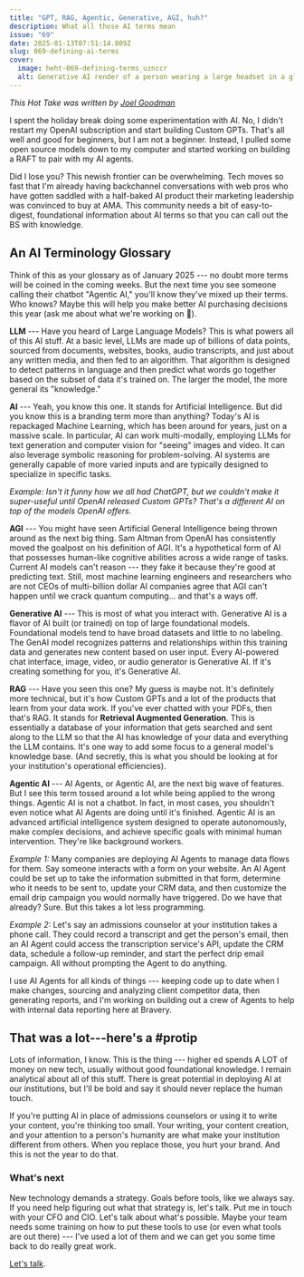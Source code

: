 ```yaml
---
title: "GPT, RAG, Agentic, Generative, AGI, huh?"
description: What all those AI terms mean
issue: "69"
date: 2025-01-13T07:51:14.809Z
slug: 069-defining-ai-terms
cover:
  image: heht-069-defining-terms_uznccr
  alt: Generative AI render of a person wearing a large headset in a glowing room. The headset is showing them hundreds of undecipherable text characters.
---
```


_This Hot Take was written by [Joel Goodman](https://linkedin.com/in/joelgoodman/)_

I spent the holiday break doing some experimentation with AI. No, I didn't restart my OpenAI subscription and start building Custom GPTs. That's all well and good for beginners, but I am not a beginner. Instead, I pulled some open source models down to my computer and started working on building a RAFT to pair with my AI agents.

Did I lose you? This newish frontier can be overwhelming. Tech moves so fast that I'm already having backchannel conversations with web pros who have gotten saddled with a half-baked AI product their marketing leadership was convinced to buy at AMA. This community needs a bit of easy-to-digest, foundational information about AI terms so that you can call out the BS with knowledge.

## An AI Terminology Glossary

Think of this as your glossary as of January 2025 --- no doubt more terms will be coined in the coming weeks. But the next time you see someone calling their chatbot "Agentic AI," you'll know they've mixed up their terms. Who knows? Maybe this will help you make better AI purchasing decisions this year (ask me about what we're working on 👀).

****LLM**** --- Have you heard of Large Language Models? This is what powers all of this AI stuff. At a basic level, LLMs are made up of billions of data points, sourced from documents, websites, books, audio transcripts, and just about any written media, and then fed to an algorithm. That algorithm is designed to detect patterns in language and then predict what words go together based on the subset of data it's trained on. The larger the model, the more general its "knowledge."

**AI** --- Yeah, you know this one. It stands for Artificial Intelligence. But did you know this is a branding term more than anything? Today's AI is repackaged Machine Learning, which has been around for years, just on a massive scale. In particular, AI can work multi-modally, employing LLMs for text generation and computer vision for "seeing" images and video. It can also leverage symbolic reasoning for problem-solving. AI systems are generally capable of more varied inputs and are typically designed to specialize in specific tasks.

_Example: Isn't it funny how we all had ChatGPT, but we couldn't make it super-useful until OpenAI released Custom GPTs? That's a different AI on top of the models OpenAI offers._

**AGI** --- You might have seen Artificial General Intelligence being thrown around as the next big thing. Sam Altman from OpenAI has consistently moved the goalpost on his definition of AGI. It's a hypothetical form of AI that possesses human-like cognitive abilities across a wide range of tasks. Current AI models can't reason --- they fake it because they're good at predicting text. Still, most machine learning engineers and researchers who are not CEOs of multi-billion dollar AI companies agree that AGI can't happen until we crack quantum computing... and that's a ways off.

**Generative AI** --- This is most of what you interact with. Generative AI is a flavor of AI built (or trained) on top of large foundational models. Foundational models tend to have broad datasets and little to no labeling. The GenAI model recognizes patterns and relationships within this training data and generates new content based on user input. Every AI-powered chat interface, image, video, or audio generator is Generative AI. If it's creating something for you, it's Generative AI.

**RAG** --- Have you seen this one? My guess is maybe not. It's definitely more technical, but it's how Custom GPTs and a lot of the products that learn from your data work. If you've ever chatted with your PDFs, then that's RAG. It stands for **Retrieval Augmented Generation**. This is essentially a database of your information that gets searched and sent along to the LLM so that the AI has knowledge of your data and everything the LLM contains. It's one way to add some focus to a general model's knowledge base. (And secretly, this is what you should be looking at for your institution's operational efficiencies).

**Agentic AI** --- AI Agents, or Agentic AI, are the next big wave of features. But I see this term tossed around a lot while being applied to the wrong things. Agentic AI is not a chatbot. In fact, in most cases, you shouldn't even notice what AI Agents are doing until it's finished. Agentic AI is an advanced artificial intelligence system designed to operate autonomously, make complex decisions, and achieve specific goals with minimal human intervention. They're like background workers.

_Example 1:_ Many companies are deploying AI Agents to manage data flows for them. Say someone interacts with a form on your website. An AI Agent could be set up to take the information submitted in that form, determine who it needs to be sent to, update your CRM data, and then customize the email drip campaign you would normally have triggered. Do we have that already? Sure. But this takes a lot less programming.

_Example 2:_ Let's say an admissions counselor at your institution takes a phone call. They could record a transcript and get the person's email, then an AI Agent could access the transcription service's API, update the CRM data, schedule a follow-up reminder, and start the perfect drip email campaign. All without prompting the Agent to do anything.

I use AI Agents for all kinds of things --- keeping code up to date when I make changes, sourcing and analyzing client competitor data, then generating reports, and I'm working on building out a crew of Agents to help with internal data reporting here at Bravery.

## That was a lot---here's a #protip

Lots of information, I know. This is the thing --- higher ed spends A LOT of money on new tech, usually without good foundational knowledge. I remain analytical about all of this stuff. There is great potential in deploying AI at our institutions, but I'll be bold and say it should never replace the human touch.

If you're putting AI in place of admissions counselors or using it to write your content, you're thinking too small. Your writing, your content creation, and your attention to a person's humanity are what make your institution different from others. When you replace those, you hurt your brand. And this is not the year to do that.

### What's next

New technology demands a strategy. Goals before tools, like we always say. If you need help figuring out what that strategy is, let's talk. Put me in touch with your CFO and CIO. Let's talk about what's possible. Maybe your team needs some training on how to put these tools to use (or even what tools are out there) --- I've used a lot of them and we can get you some time back to do really great work.

[Let's talk]("/contact/").